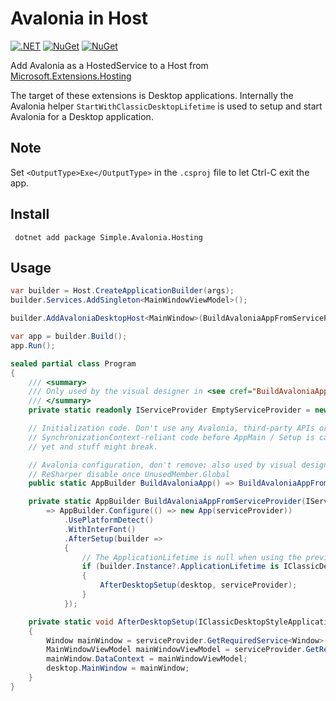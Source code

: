 # Avalonia in Host
[![.NET](https://github.com/guuskuiper/WpfDI/actions/workflows/dotnet.yml/badge.svg)](https://github.com/guuskuiper/WpfDI/actions/workflows/dotnet.yml)
[![NuGet](https://img.shields.io/nuget/dt/Simple.Avalonia.Hosting.svg)](https://www.nuget.org/packages/Simple.Avalonia.Hosting)
[![NuGet](https://img.shields.io/nuget/vpre/Simple.Avalonia.Hosting.svg)](https://www.nuget.org/packages/Simple.Avalonia.Hosting)

Add Avalonia as a HostedService to a Host from [Microsoft.Extensions.Hosting](https://learn.microsoft.com/en-us/dotnet/core/extensions/generic-host?tabs=appbuilder)

The target of these extensions is Desktop applications.
Internally the Avalonia helper `StartWithClassicDesktopLifetime` is used to setup and start Avalonia for a Desktop application.

## Note
Set `<OutputType>Exe</OutputType>` in the `.csproj` file to let Ctrl-C exit the app.

## Install

``` dotnet add package Simple.Avalonia.Hosting```

## Usage

```csharp
var builder = Host.CreateApplicationBuilder(args);
builder.Services.AddSingleton<MainWindowViewModel>();

builder.AddAvaloniaDesktopHost<MainWindow>(BuildAvaloniaAppFromServiceProvider);

var app = builder.Build();
app.Run();

sealed partial class Program
{
    /// <summary>
    /// Only used by the visual designer in <see cref="BuildAvaloniaApp"/>
    /// </summary>
    private static readonly IServiceProvider EmptyServiceProvider = new ServiceCollection().BuildServiceProvider();

    // Initialization code. Don't use any Avalonia, third-party APIs or any
    // SynchronizationContext-reliant code before AppMain / Setup is called: things aren't initialized
    // yet and stuff might break.

    // Avalonia configuration, don't remove; also used by visual designer.
    // ReSharper disable once UnusedMember.Global
    public static AppBuilder BuildAvaloniaApp() => BuildAvaloniaAppFromServiceProvider(EmptyServiceProvider);

    private static AppBuilder BuildAvaloniaAppFromServiceProvider(IServiceProvider serviceProvider)
        => AppBuilder.Configure(() => new App(serviceProvider))
            .UsePlatformDetect()
            .WithInterFont()
            .AfterSetup(builder =>
            {
                // The ApplicationLifetime is null when using the previewer.
                if (builder.Instance?.ApplicationLifetime is IClassicDesktopStyleApplicationLifetime desktop)
                {
                    AfterDesktopSetup(desktop, serviceProvider);
                }
            });

    private static void AfterDesktopSetup(IClassicDesktopStyleApplicationLifetime desktop, IServiceProvider serviceProvider)
    {
        Window mainWindow = serviceProvider.GetRequiredService<Window>();
        MainWindowViewModel mainWindowViewModel = serviceProvider.GetRequiredService<MainWindowViewModel>();
        mainWindow.DataContext = mainWindowViewModel;
        desktop.MainWindow = mainWindow;
    }
}
```
